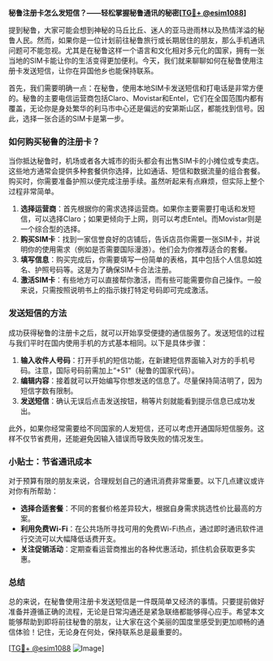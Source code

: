 **秘鲁注册卡怎么发短信？——轻松掌握秘鲁通讯的秘密[[TG💪+ @esim1088](https://t.me/s/esim1088)]**

提到秘鲁，大家可能会想到神秘的马丘比丘、迷人的亚马逊雨林以及热情洋溢的秘鲁人民。然而，如果你是一位计划前往秘鲁旅行或长期居住的朋友，那么手机通讯问题可不能忽视。尤其是在秘鲁这样一个语言和文化相对多元化的国家，拥有一张当地的SIM卡能让你的生活变得更加便利。今天，我们就来聊聊如何在秘鲁使用注册卡发送短信，让你在异国他乡也能保持联系。

首先，我们需要明确一点：在秘鲁，使用本地SIM卡发送短信和打电话是非常方便的。秘鲁的主要电信运营商包括Claro、Movistar和Entel，它们在全国范围内都有覆盖，无论你是身处繁华的利马市中心还是偏远的安第斯山区，都能找到信号。因此，选择一张合适的SIM卡是第一步。

### 如何购买秘鲁的注册卡？

当你抵达秘鲁时，机场或者各大城市的街头都会有出售SIM卡的小摊位或专卖店。这些地方通常会提供多种套餐供你选择，比如通话、短信和数据流量的组合套餐。购买时，你需要准备护照以便完成注册手续。虽然听起来有点麻烦，但实际上整个过程非常简单。

1. **选择运营商**：首先根据你的需求选择运营商。如果你主要需要打电话和发短信，可以选择Claro；如果更倾向于上网，则可以考虑Entel。而Movistar则是一个综合型的选择。
2. **购买SIM卡**：找到一家信誉良好的店铺后，告诉店员你需要一张SIM卡，并说明你的使用需求（例如是否需要国际漫游）。他们会为你推荐适合的套餐。
3. **填写信息**：购买完成后，你需要填写一份简单的表格，其中包括个人信息如姓名、护照号码等。这是为了确保SIM卡合法注册。
4. **激活SIM卡**：有些地方可以直接帮你激活，而有些可能需要你自己操作。一般来说，只需按照说明书上的指示拨打特定号码即可完成激活。

### 发送短信的方法

成功获得秘鲁的注册卡之后，就可以开始享受便捷的通信服务了。发送短信的过程与我们平时在国内使用手机的方式基本相同。以下是具体步骤：

1. **输入收件人号码**：打开手机的短信功能，在新建短信界面输入对方的手机号码。注意，国际号码前需加上“+51”（秘鲁的国家代码）。
2. **编辑内容**：接着就可以开始编写你想发送的信息了。尽量保持简洁明了，因为短信字数有限制。
3. **发送短信**：确认无误后点击发送按钮，稍等片刻就能看到提示信息已成功发出。

此外，如果你经常需要给不同国家的人发短信，还可以考虑开通国际短信服务。这样不仅节省费用，还能避免因输入错误而导致失败的情况发生。

### 小贴士：节省通讯成本

对于预算有限的朋友来说，合理规划自己的通讯消费非常重要。以下几点建议或许对你有所帮助：

- **选择合适套餐**：不同的套餐价格差异较大，根据自身需求挑选性价比最高的方案。
- **利用免费Wi-Fi**：在公共场所寻找可用的免费Wi-Fi热点，通过即时通讯软件进行交流可以大幅降低话费开支。
- **关注促销活动**：定期查看运营商推出的各种优惠活动，抓住机会获取更多实惠。

### 总结

总的来说，在秘鲁使用注册卡发送短信是一件既简单又经济的事情。只要提前做好准备并遵循正确的流程，无论是日常沟通还是紧急联络都能够得心应手。希望本文能够帮助到即将前往秘鲁的朋友，让大家在这个美丽的国度里感受到更加顺畅的通信体验！记住，无论身在何处，保持联系总是最重要的。

[[TG💪+ @esim1088](https://t.me/s/esim1088) ![Image](https://i.postimg.cc/4NQfJmqS/Snipaste-2025-05-13-00-14-12.png)]